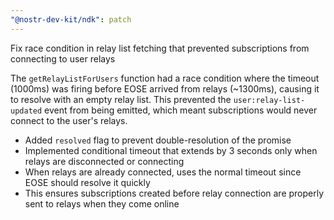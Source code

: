 ```yaml
---
"@nostr-dev-kit/ndk": patch
---
```


Fix race condition in relay list fetching that prevented subscriptions from connecting to user relays

The `getRelayListForUsers` function had a race condition where the timeout (1000ms) was firing before EOSE arrived from relays (~1300ms), causing it to resolve with an empty relay list. This prevented the `user:relay-list-updated` event from being emitted, which meant subscriptions would never connect to the user's relays.

- Added `resolved` flag to prevent double-resolution of the promise
- Implemented conditional timeout that extends by 3 seconds only when relays are disconnected or connecting
- When relays are already connected, uses the normal timeout since EOSE should resolve it quickly
- This ensures subscriptions created before relay connection are properly sent to relays when they come online
